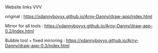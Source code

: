 Website links VVV

original :
https://xdannyboyyx.github.io/Arny-Danny/draw-app/index.html

Mirror for all tools :
https://xdannyboyyx.github.io/Arny-Danny/draw-app-0.2/index.html

Bubble tool + fixed mirroring :
https://xdannyboyyx.github.io/Arny-Danny/draw-app-0.3/index.html

